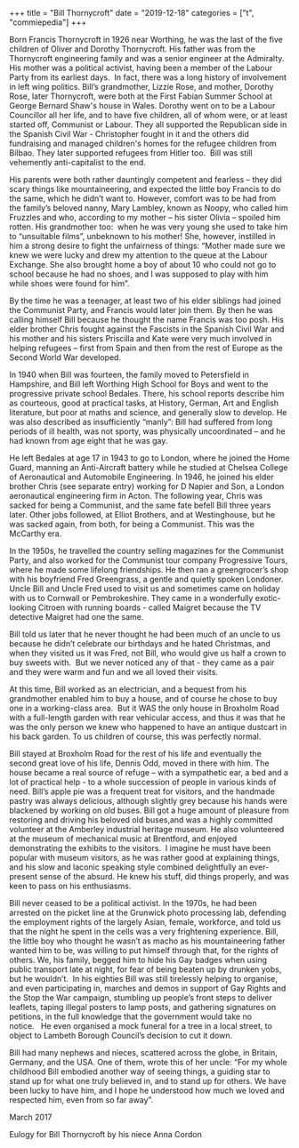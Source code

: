 +++
title = "Bill Thornycroft"
date = "2019-12-18"
categories = ["t", "commiepedia"]
+++

Born Francis Thornycroft in 1926 near Worthing, he was the last of the five children of Oliver and Dorothy Thornycroft. His father was from the Thornycroft engineering family and was a senior engineer at the Admiralty. His mother was a political activist, having been a member of the Labour Party from its earliest days.  In fact, there was a long history of involvement in left wing politics. Bill’s grandmother, Lizzie Rose, and mother, Dorothy Rose, later Thornycroft, were both at the First Fabian Summer School at George Bernard Shaw's house in Wales. Dorothy went on to be a Labour Councillor all her life, and to have five children, all of whom were, or at least started off, Communist or Labour. They all supported the Republican side in the Spanish Civil War - Christopher fought in it and the others did fundraising and managed children's homes for the refugee children from Bilbao. They later supported refugees from Hitler too.  Bill was still vehemently anti-capitalist to the end.

His parents were both rather dauntingly competent and fearless – they did scary things like mountaineering, and expected the little boy Francis to do the same, which he didn’t want to. However, comfort was to be had from the family’s beloved nanny, Mary Lambley, known as Noopy, who called him Fruzzles and who, according to my mother – his sister Olivia – spoiled him rotten. His grandmother too:  when he was very young she used to take him to “unsuitable films”, unbeknown to his mother! She, however, instilled in him a strong desire to fight the unfairness of things: “Mother made sure we knew we were lucky and drew my attention to the queue at the Labour Exchange. She also brought home a boy of about 10 who could not go to school because he had no shoes, and I was supposed to play with him while shoes were found for him”. 

By the time he was a teenager, at least two of his elder siblings had joined the Communist Party, and Francis would later join them. By then he was calling himself Bill because he thought the name Francis was too posh. His elder brother Chris fought against the Fascists in the Spanish Civil War and his mother and his sisters Priscilla and Kate were very much involved in helping refugees – first from Spain and then from the rest of Europe as the Second World War developed. 

In 1940 when Bill was fourteen, the family moved to Petersfield in Hampshire, and Bill left Worthing High School for Boys and went to the progressive private school Bedales. There, his school reports describe him as courteous, good at practical tasks, at History, German, Art and English literature, but poor at maths and science, and generally slow to develop. He was also described as insufficiently “manly”: Bill had suffered from long periods of ill health, was not sporty, was physically uncoordinated – and he had known from age eight that he was gay. 

He left Bedales at age 17 in 1943 to go to London, where he joined the Home Guard, manning an Anti-Aircraft battery while he studied at Chelsea College of Aeronautical and Automobile Engineering. In 1946, he joined his elder brother Chris (see separate entry) working for D Napier and Son, a London aeronautical engineering firm in Acton. The following year, Chris was sacked for being a Communist, and the same fate befell Bill three years later. Other jobs followed, at Elliot Brothers, and at Westinghouse, but he was sacked again, from both, for being a Communist. This was the McCarthy era. 

In the 1950s, he travelled the country selling magazines for the Communist Party, and also worked for the Communist tour company Progressive Tours, where he made some lifelong friendships. He then ran a greengrocer’s shop with his boyfriend Fred Greengrass, a gentle and quietly spoken Londoner. Uncle Bill and Uncle Fred used to visit us and sometimes came on holiday with us to Cornwall or Pembrokeshire. They came in a wonderfully exotic-looking Citroen with running boards - called Maigret because the TV detective Maigret had one the same. 

Bill told us later that he never thought he had been much of an uncle to us because he didn’t celebrate our birthdays and he hated Christmas, and when they visited us it was Fred, not Bill, who would give us half a crown to buy sweets with.  But we never noticed any of that - they came as a pair and they were warm and fun and we all loved their visits. 

At this time, Bill worked as an electrician, and a bequest from his grandmother enabled him to buy a house, and of course he chose to buy one in a working-class area.  But it WAS the only house in Broxholm Road with a full-length garden with rear vehicular access, and thus it was that he was the only person we knew who happened to have an antique dustcart in his back garden. To us children of course, this was perfectly normal. 

Bill stayed at Broxholm Road for the rest of his life and eventually the second great love of his life, Dennis Odd, moved in there with him. The house became a real source of refuge – with a sympathetic ear, a bed and a lot of practical help - to a whole succession of people in various kinds of need. Bill’s apple pie was a frequent treat for visitors, and the handmade pastry was always delicious, although slightly grey because his hands were blackened by working on old buses. Bill got a huge amount of pleasure from restoring and driving his beloved old buses,and was a highly committed volunteer at the Amberley industrial heritage museum. He also volunteered at the museum of mechanical music at Brentford, and enjoyed demonstrating the exhibits to the visitors.  I imagine he must have been popular with museum visitors, as he was rather good at explaining things, and his slow and laconic speaking style combined delightfully an ever-present sense of the absurd. He knew his stuff, did things properly, and was keen to pass on his enthusiasms.

Bill never ceased to be a political activist. In the 1970s, he had been arrested on the picket line at the Grunwick photo processing lab, defending the employment rights of the largely Asian, female, workforce, and told us that the night he spent in the cells was a very frightening experience. Bill, the little boy who thought he wasn’t as macho as his mountaineering father wanted him to be, was willing to put himself through that, for the rights of others. We, his family, begged him to hide his Gay badges when using public transport late at night, for fear of being beaten up by drunken yobs, but he wouldn’t.  In his eighties Bill was still tirelessly helping to organise, and even participating in, marches and demos in support of Gay Rights and the Stop the War campaign, stumbling up people’s front steps to deliver leaflets, taping illegal posters to lamp posts, and gathering signatures on petitions, in the full knowledge that the government would take no notice.   He even organised a mock funeral for a tree in a local street, to object to Lambeth Borough Council’s decision to cut it down. 

Bill had many nephews and nieces, scattered across the globe, in Britain, Germany, and the USA. One of them, wrote this of her uncle: “For my whole childhood Bill embodied another way of seeing things, a guiding star to stand up for what one truly believed in, and to stand up for others. We have been lucky to have him, and I hope he understood how much we loved and respected him, even from so far away”. 

March 2017

Eulogy for Bill Thornycroft by his niece Anna Cordon
